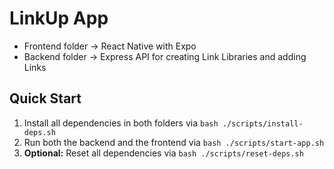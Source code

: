 # LinkUp App

- Frontend folder -> React Native with Expo
- Backend folder -> Express API for creating Link Libraries and adding Links

## Quick Start

1. Install all dependencies in both folders via `bash ./scripts/install-deps.sh`
2. Run both the backend and the frontend via `bash ./scripts/start-app.sh`
3. **Optional:** Reset all dependencies via `bash ./scripts/reset-deps.sh`
